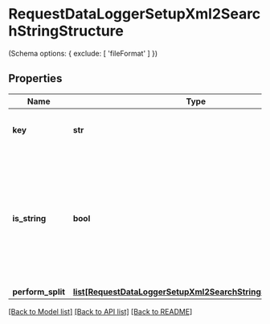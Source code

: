 # RequestDataLoggerSetupXml2SearchStringStructure

(Schema options: { exclude: [ 'fileFormat' ] })
## Properties
Name | Type | Description | Notes
------------ | ------------- | ------------- | -------------
**key** | **str** | XML key containing parent attribute | 
**is_string** | **bool** | Flag for selecting if parent value is the entire string contained in the provided XML Key.  If set to true performSplit must be defined | 
**perform_split** | [**list[RequestDataLoggerSetupXml2SearchStringStructureSplit]**](RequestDataLoggerSetupXml2SearchStringStructureSplit.md) |  | 

[[Back to Model list]](../README.md#documentation-for-models) [[Back to API list]](../README.md#documentation-for-api-endpoints) [[Back to README]](../README.md)


